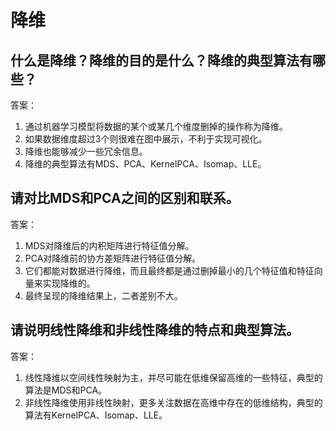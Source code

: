 # 降维
## 什么是降维？降维的目的是什么？降维的典型算法有哪些？
答案：
1)	通过机器学习模型将数据的某个或某几个维度删掉的操作称为降维。
2)	如果数据维度超过3个则很难在图中展示，不利于实现可视化。
3)	降维也能够减少一些冗余信息。
4)	降维的典型算法有MDS、PCA、KernelPCA、Isomap、LLE。

## 请对比MDS和PCA之间的区别和联系。
答案：
1)	MDS对降维后的内积矩阵进行特征值分解。
2)	PCA对降维前的协方差矩阵进行特征值分解。
3)	它们都能对数据进行降维，而且最终都是通过删掉最小的几个特征值和特征向量来实现降维的。
4)	最终呈现的降维结果上，二者差别不大。
## 请说明线性降维和非线性降维的特点和典型算法。
答案：
1)	线性降维以空间线性映射为主，并尽可能在低维保留高维的一些特征，典型的算法是MDS和PCA。
2)	非线性降维使用非线性映射，更多关注数据在高维中存在的低维结构，典型的算法有KernelPCA、Isomap、LLE。